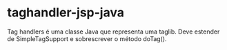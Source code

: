 # taghandler-jsp-java
 Tag handlers é uma classe Java que representa uma taglib. Deve estender de SimpleTagSupport e sobrescrever o método doTag().
